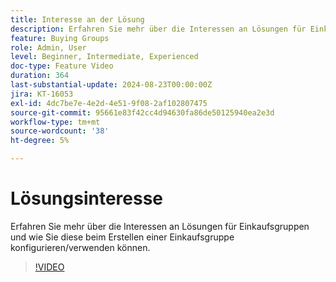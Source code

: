 ```yaml
---
title: Interesse an der Lösung
description: Erfahren Sie mehr über die Interessen an Lösungen für Einkaufsgruppen und wie Sie diese beim Erstellen einer Einkaufsgruppe konfigurieren/verwenden können.
feature: Buying Groups
role: Admin, User
level: Beginner, Intermediate, Experienced
doc-type: Feature Video
duration: 364
last-substantial-update: 2024-08-23T00:00:00Z
jira: KT-16053
exl-id: 4dc7be7e-4e2d-4e51-9f08-2af102807475
source-git-commit: 95661e83f42cc4d94630fa86de50125940ea2e3d
workflow-type: tm+mt
source-wordcount: '38'
ht-degree: 5%

---
```


# Lösungsinteresse

Erfahren Sie mehr über die Interessen an Lösungen für Einkaufsgruppen und wie Sie diese beim Erstellen einer Einkaufsgruppe konfigurieren/verwenden können.

>[!VIDEO](https://video.tv.adobe.com/v/3450122/?learn=on&captions=ger)
